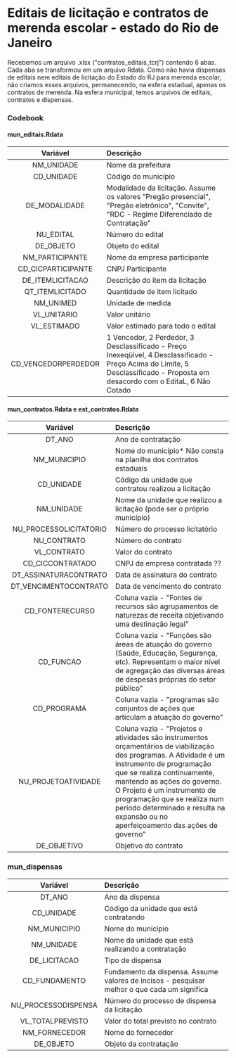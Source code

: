 # Editais de licitação e contratos de merenda escolar - estado do Rio de Janeiro

Recebemos um arquivo .xlsx ("contratos_editais_tcrj") contendo 6 abas. Cada aba se transformou em um arquivo Rdata. Como não havia dispensas de editais nem editais de licitação do Estado do RJ para merenda escolar, não criamos esses arquivos, permanecendo, na esfera estadual, apenas os contratos de merenda. Na esfera municipal, temos arquivos de editais, contratos e dispensas.

### Codebook

#### mun_editais.Rdata

| Variável | Descrição|
|:--:|:--|
|NM_UNIDADE| Nome da prefeitura |
|CD_UNIDADE| Código do município |
|DE_MODALIDADE| Modalidade da licitação. Assume os valores "Pregão presencial", "Pregão eletrônico", "Convite", "RDC - Regime Diferenciado de Contratação"|
|NU_EDITAL| Número do edital |
|DE_OBJETO| Objeto do edital |
|NM_PARTICIPANTE| Nome da empresa participante |
|CD_CICPARTICIPANTE| CNPJ Participante |
|DE_ITEMLICITACAO| Descrição do item da licitação |
|QT_ITEMLICITADO| Quantidade de item licitado |
|NM_UNIMED| Unidade de medida |
|VL_UNITARIO| Valor unitário |
|VL_ESTIMADO| Valor estimado para todo o edital |
|CD_VENCEDORPERDEDOR| 1 Vencedor, 2 Perdedor, 3 Desclassificado - Preço Inexeqüível, 4 Desclassificado - Preço Acima do Limite, 5  Desclassificado - Proposta em desacordo com o EditaL, 6  Não Cotado |

#### mun_contratos.Rdata e est_contratos.Rdata

| Variável | Descrição|
|:--:|:--|
|DT_ANO| Ano de contratação|
|NM_MUNICIPIO| Nome do município* Não consta na planilha dos contratos estaduais |
|CD_UNIDADE| Código da unidade que contratou realizou a licitação |
|NM_UNIDADE| Nome da unidade que realizou a licitação (pode ser o próprio município) |
|NU_PROCESSOLICITATORIO| Número do processo licitatório |
|NU_CONTRATO| Número do contrato |
|VL_CONTRATO| Valor do contrato |
|CD_CICCONTRATADO| CNPJ da empresa contratada ?? |
|DT_ASSINATURACONTRATO| Data de assinatura do contrato |
|DT_VENCIMENTOCONTRATO| Data de vencimento do contrato |
|CD_FONTERECURSO| Coluna vazia - "Fontes de recursos são agrupamentos de naturezas de receita objetivando uma destinação legal" |
|CD_FUNCAO| Coluna vazia - "Funções são áreas de atuação do governo (Saúde, Educação, Segurança, etc). Representam o maior nível de agregação das diversas áreas de despesas próprias do setor público" |
|CD_PROGRAMA| Coluna vazia - "programas são conjuntos de ações que articulam a atuação do governo"|
|NU_PROJETOATIVIDADE| Coluna vazia - "Projetos e atividades são instrumentos orçamentários de viabilização dos programas. A Atividade é um instrumento de programação que se realiza continuamente, mantendo as ações do governo. O Projeto é um instrumento de programação que se realiza num período determinado e resulta na expansão ou no aperfeiçoamento das ações de governo" |
|DE_OBJETIVO| Objetivo do contrato |

### mun_dispensas

| Variável | Descrição|
|:--:|:--|
|DT_ANO| Ano da dispensa |
|CD_UNIDADE| Código da unidade que está contratando |
|NM_MUNICIPIO| Nome do município |
|NM_UNIDADE| Nome da unidade que está realizando a contratação |
|DE_LICITACAO| Tipo de dispensa|
|CD_FUNDAMENTO| Fundamento da dispensa. Assume valores de incisos - pesquisar melhor o que cada um significa |
|NU_PROCESSODISPENSA| Número do processo de dispensa da licitação |
|VL_TOTALPREVISTO| Valor do total previsto no contrato |
|NM_FORNECEDOR| Nome do fornecedor |
|DE_OBJETO| Objeto da contratação |

